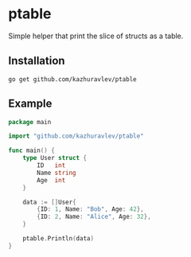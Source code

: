 # ptable

Simple helper that print the slice of structs as a table.

## Installation

```shell
go get github.com/kazhuravlev/ptable
```

## Example

```go
package main

import "github.com/kazhuravlev/ptable"

func main() {
	type User struct {
		ID   int
		Name string
		Age  int
	}

	data := []User{
		{ID: 1, Name: "Bob", Age: 42},
		{ID: 2, Name: "Alice", Age: 32},
	}

	ptable.Println(data)
}
```
